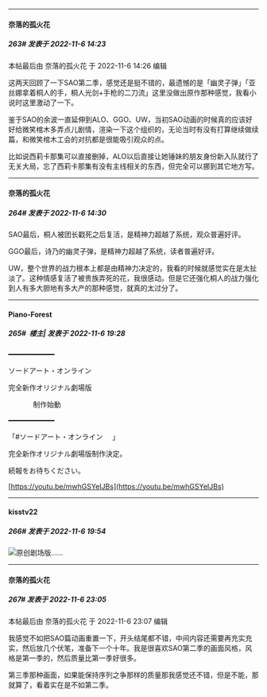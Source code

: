 

*****

####  奈落的孤火花  
##### 263#       发表于 2022-11-6 14:23

 本帖最后由 奈落的孤火花 于 2022-11-6 14:26 编辑 

这两天回顾了一下SAO第二季，感觉还是挺不错的，最遗憾的是「幽灵子弹」「亚丝娜拿着桐人的手，桐人光剑+手枪的二刀流」这里没做出原作那种感觉，我看小说时这里激动了一下。

鉴于SAO的余波一直延伸到ALO、GGO、UW，当初SAO动画的时候真的应该好好给微笑棺木多弄点儿剧情，渲染一下这个组织的，无论当时有没有打算继续做续篇，和微笑棺木工会的对抗都是很能吸引观众的点。

比如说西莉卡那集可以直接删掉，ALO以后直接让她锤妹的朋友身份新入队就行了无关大局，忘了西莉卡那集有没有主线相关的东西，但完全可以挪到其它地方写。



*****

####  奈落的孤火花  
##### 264#       发表于 2022-11-6 14:30

SAO最后，桐人被团长戳死之后复活，是精神力超越了系统，观众普遍好评。

GGO最后，诗乃的幽灵子弹，是精神力超越了系统，读者普遍好评。

UW，整个世界的战力根本上都是由精神力决定的，我看的时候就感觉实在是太扯淡了。这种情感复活了被贵族弄死的花，我很感动。但是它还强化桐人的战力强化到人有多大胆地有多大产的那种感觉，就真的太过分了。



*****

####  Piano-Forest  
##### 265#         楼主| 发表于 2022-11-6 19:28

━━━━━━━━━━━

ソードアート・オンライン

完全新作オリジナル劇場版

  　　　制作始動

━━━━━━━━━━━

「#ソードアート・オンライン      」

完全新作オリジナル劇場版制作決定。

続報をお待ちください。

[https://youtu.be/mwhGSYeIJBs](https://youtu.be/mwhGSYeIJBs)



*****

####  kisstv22  
##### 266#       发表于 2022-11-6 19:54

<img src="https://static.saraba1st.com/image/smiley/face2017/015.png" referrerpolicy="no-referrer">原创剧场版......



*****

####  奈落的孤火花  
##### 267#       发表于 2022-11-6 23:05

 本帖最后由 奈落的孤火花 于 2022-11-6 23:07 编辑 

我感觉不如把SAO篇动画重置一下，开头结尾都不错，中间内容还需要再充实充实，然后放几个伏笔，准备下一个十年。我是很喜欢SAO第二季的画面风格，风格是第一季的，然后质量比第一季好很多。

第三季那种画面，如果能保持序列之争那样的质量那我感觉还不错，但是不能，那就算了，看着实在是不如第二季。


